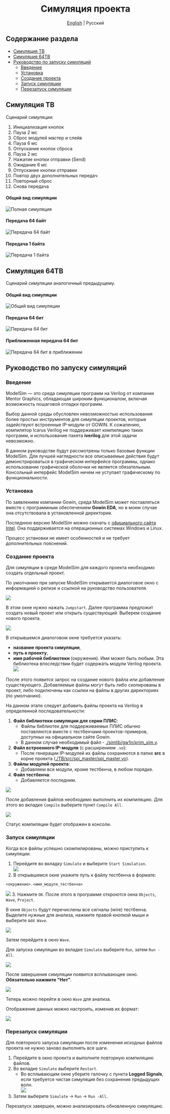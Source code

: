 <div align="center">

# Симуляция проекта 
[English](./README.md) | Русский
</div>

## Содержание раздела

- [Симуляция TB](#симуляция-tb)
- [Симуляция 64TB](#симуляция-64tb)
- [Руководство по запуску симуляций](#руководство-по-запуску-симуляций)
	- [Введение](#введение)
	- [Установка](#установка)
	- [Создание проекта](#создание-проекта)
	- [Запуск симуляции](#запуск-симуляции)
	- [Перезапуск симуляции](#перезапуск-симуляции)
## Симуляция TB

Сценарий симуляции:
1. Инициализация кнопок
2. Пауза 2 мс
3. Сброс модулей мастер и слейв
4. Пауза 6 мс
5. Отпускание кнопок сброса
6. Пауза 2 мс
7. Нажатие кнопки отправки (Send)
8. Ожидание 6 мс
9. Отпускание кнопки отправки
10. Повтор двух дополнительных передач
11. Повторный сброс
12. Снова передача

#### Общий вид симуляции

![Полная симуляция](../img/tb-full.jpg)
#### Передача 64 байт

![Передача 64 байт](../img/tb-64-byte.jpg)
#### Передача 1 байта

![Передача 1 байта](../img/tb-1-byte.jpg)

## Симуляция 64TB

Сценарий симуляции аналогичный предыдущему.
#### Общий вид симуляции

![Общий вид симуляции](../img/64tb-full.png)
#### Передача 64 бит

![Передача 64 бит](../img/64tb-64-bit.png)
#### Приближенная передача 64 бит

![Передача 64 бит в приближении](../img/64tb-64-bit-close-up.png)

## Руководство по запуску симуляций

### Введение

ModelSim — это среда симуляции программ на Verilog от компании Mentor Graphics, обладающая широким функционалом, включая возможность пошаговой отладки программ.  

Выбор данной среды обусловлен невозможностью использования более простых инструментов для симуляции проектов, которые задействуют встроенные IP-модули от GOWIN. К сожалению, компилятор Icarus Verilog не поддерживает компиляцию таких программ, и использование пакета **iverilog** для этой задачи невозможно.

В данном руководстве будут рассмотрены только базовые функции ModelSim. Для лучшей наглядности все описываемые действия будут демонстрироваться в графическом интерфейсе программы, однако использование графической оболочки не является обязательным. Консольный интерфейс ModelSim ничем не уступает графическому по функциональности.
### Установка

По заявлениям компании Gowin, среда ModelSim может поставляться вместе с программным обеспечением **Gowin EDA**, но в моем случае она отсутствовала в установленной директории.

Последнюю версию ModelSim можно скачать с [официального сайта Intel](https://www.intel.com/content/www/us/en/software-kit/750368/modelsim-intel-fpgas-standard-edition-software-version-18-1.html). Она поддерживается на операционных системах Windows и Linux.

Процесс установки не имеет особенностей и не требует дополнительных пояснений.
### Создание проекта

Для симуляции в среде ModelSim для каждого проекта необходимо создать отдельный проект.

По умолчанию при запуске ModelSim открывается диалоговое окно с информацией о релизе и ссылкой на руководство пользователя.  

![](../img/modelsim-guide-1.jpg)  

В этом окне нужно нажать `Jumpstart`. Далее программа предложит создать новый проект или открыть существующий. Выберем создание нового проекта.  

![](../img/modelsim-guide-2.jpg)

В открывшемся диалоговом окне требуется указать:
- **название проекта симуляции**,
- **путь к проекту**,
- **имя рабочей библиотеки** (окружения). Имя может быть любым. Эта библиотека впоследствии будет содержать модули Verilog проекта.  
    ![](../img/modelsim-guide-3.jpg)

После этого появится запрос на создание нового файла или добавление существующего. Добавляемые файлы могут быть либо скопированы в проект, либо подключены как ссылки на файлы в других директориях (по умолчанию).

На данном этапе следует добавить файлы проекта на Verilog в определенной последовательности:

1. **Файл библиотеки симуляции для серии ПЛИС**:
    - Файлы библиотек для поддерживаемых ПЛИС обычно поставляются вместе с тестбенчами проектов-примеров, доступных на официальном сайте Gowin.
    - В данном случае необходимый файл - [./simlib/gw1n/prim_sim.v](./simlib/gw1n/prim_sim.v).
2. **Файл встроенного IP-модуля** (с расширением `.vo`):
    - После генерации IP-модулей их файлы сохраняются в папке **src** в корне проекта ([./TB/src/spi_master/spi_master.vo](./TB/src/spi_master/spi_master.vo)).
3. **Файлы модулей проекта**:
    - Добавляем все модули, кроме тестбенча, в любом порядке.
4. **Файл тестбенча**:
    - Добавляется последним.  

![](../img/modelsim-guide-4.jpg)

После добавления файлов необходимо выполнить их компиляцию. Для этого во вкладке `Compile` выберите пункт `Compile All`.  

![](../img/modelsim-guide-5.jpg)  

Статус компиляции будет отображен в консоли.
### Запуск симуляции

Когда все файлы успешно скомпилированы, можно приступить к симуляции.

1. Перейдите во вкладку `Simulate` и выберите `Start Simulation`.  
    ![](../img/modelsim-guide-6.jpg)
2. В открывшемся окне укажите путь к файлу тестбенча в формате:
```
<окружение>.<имя_модуля_тестбенча>
```

![](../img/modelsim-guide-7.jpg)
3. Нажмите `OK`. После этого в программе откроются окна `Objects`, `Wave`, `Project`.

В окне `Objects` будут перечислены все сигналы (wire) тестбенча. Выделите нужные для анализа, нажмите правой кнопкой мыши и выберите `Add Wave`.  

![](../img/modelsim-guide-8.jpg)

Затем перейдите в окно `Wave`.

Для запуска симуляции во вкладке `Simulate` выберите `Run`, затем `Run -All`.  

![](../img/modelsim-guide-9.jpg)

После завершения симуляции появится всплывающее окно. **Обязательно нажмите "Нет"**.  

![](../img/modelsim-guide-10.jpg)

Теперь можно перейти в окно `Wave` для анализа.

Отображение данных можно настроить, изменив их формат:  

![](../img/modelsim-guide-11.jpg)

### Перезапуск симуляции

Для повторного запуска симуляции после изменения исходных файлов проекта не нужно заново выполнять все шаги.

1. Перейдите в окно проекта и выполните повторную компиляцию файлов.
2. Во вкладке `Simulate` выберите `Restart`.
    - Во всплывающем окне уберите галочку с пункта **Logged Signals**, если требуется чистая симуляция без сохранения предыдущих волн.  
        ![](../img/modelsim-guide-12.jpg)
3. Затем выберите `Simulate` -> `Run` -> `Run -All`.

Перезапуск завершен, можно анализировать обновленную симуляцию.
